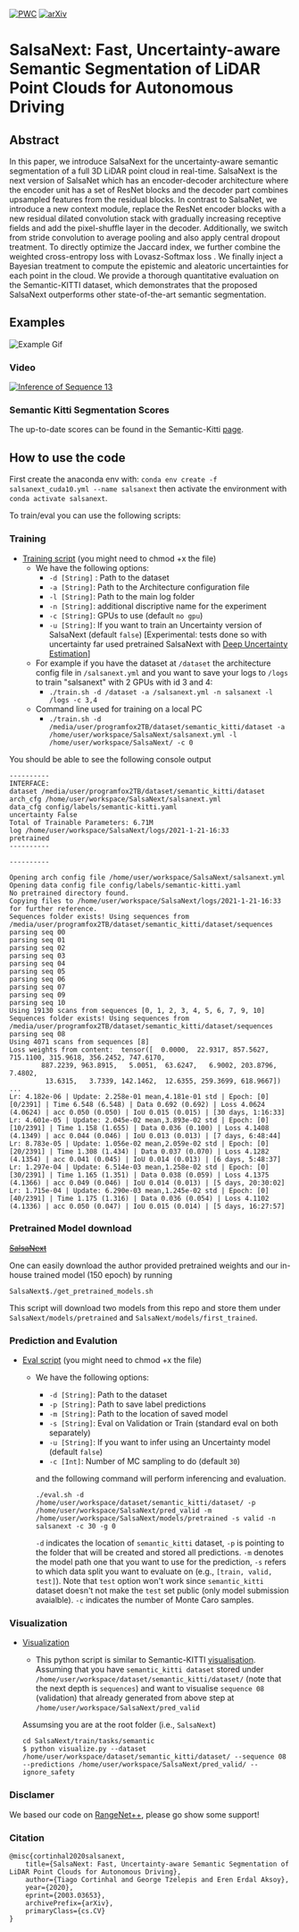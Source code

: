 [![PWC](https://img.shields.io/endpoint.svg?url=https://paperswithcode.com/badge/salsanext-fast-semantic-segmentation-of-lidar/3d-semantic-segmentation-on-semantickitti)](https://paperswithcode.com/sota/3d-semantic-segmentation-on-semantickitti?p=salsanext-fast-semantic-segmentation-of-lidar) [![arXiv](https://img.shields.io/badge/arXiv-1234.56789-b31b1b.svg)](https://arxiv.org/abs/2003.03653)

# SalsaNext: Fast, Uncertainty-aware Semantic Segmentation of LiDAR Point Clouds for Autonomous Driving

## Abstract 

In this paper, we introduce SalsaNext for the uncertainty-aware semantic segmentation of a full 3D LiDAR point cloud in real-time. SalsaNext is the next version of SalsaNet which has an encoder-decoder architecture where the encoder unit has a set of ResNet blocks and the decoder part combines upsampled features from the residual blocks. In contrast to SalsaNet, we introduce a new context module, replace the ResNet encoder blocks with a new residual dilated convolution stack with gradually increasing receptive fields and add the pixel-shuffle layer in the decoder. Additionally, we switch from stride convolution to average pooling and also apply central dropout treatment. To directly optimize the Jaccard index, we further combine the weighted cross-entropy loss with Lovasz-Softmax loss . We finally inject a Bayesian treatment to compute the epistemic and aleatoric uncertainties for each point in the cloud. We provide a thorough quantitative evaluation on the Semantic-KITTI dataset, which demonstrates that the proposed SalsaNext outperforms other state-of-the-art semantic segmentation.
## Examples 
![Example Gif](/images/SalsaNext.gif)

### Video 
[![Inference of Sequence 13](https://img.youtube.com/vi/MlSaIcD9ItU/0.jpg)](http://www.youtube.com/watch?v=MlSaIcD9ItU)



### Semantic Kitti Segmentation Scores

The up-to-date scores can be found in the Semantic-Kitti [page](http://semantic-kitti.org/tasks.html#semseg).

## How to use the code

First create the anaconda env with:
```conda env create -f salsanext_cuda10.yml --name salsanext``` then activate the environment with ```conda activate salsanext```.

To train/eval you can use the following scripts:

### Training
 * [Training script](train.sh) (you might need to chmod +x the file)
   * We have the following options:
     * ```-d [String]``` : Path to the dataset
     * ```-a [String]```: Path to the Architecture configuration file 
     * ```-l [String]```: Path to the main log folder
     * ```-n [String]```: additional discriptive name for the experiment
     * ```-c [String]```: GPUs to use (default ```no gpu```)
     * ```-u [String]```: If you want to train an Uncertainty version of SalsaNext (default ```false```) [Experimental: tests done so with uncertainty far used pretrained SalsaNext with [Deep Uncertainty Estimation](https://github.com/uzh-rpg/deep_uncertainty_estimation)]
   * For example if you have the dataset at ``/dataset`` the architecture config file in ``/salsanext.yml``
   and you want to save your logs to ```/logs``` to train "salsanext" with 2 GPUs with id 3 and 4:
     * ```./train.sh -d /dataset -a /salsanext.yml -n salsanext -l /logs -c 3,4```
   * Command line used for training on a local PC
     * ```./train.sh -d /media/user/programfox2TB/dataset/semantic_kitti/dataset -a /home/user/workspace/SalsaNext/salsanext.yml -l /home/user/workspace/SalsaNext/ -c 0```
  
  You should be able to see the following console output
```
----------
INTERFACE:
dataset /media/user/programfox2TB/dataset/semantic_kitti/dataset
arch_cfg /home/user/workspace/SalsaNext/salsanext.yml
data_cfg config/labels/semantic-kitti.yaml
uncertainty False
Total of Trainable Parameters: 6.71M
log /home/user/workspace/SalsaNext/logs/2021-1-21-16:33
pretrained 
----------

----------

Opening arch config file /home/user/workspace/SalsaNext/salsanext.yml
Opening data config file config/labels/semantic-kitti.yaml
No pretrained directory found.
Copying files to /home/user/workspace/SalsaNext/logs/2021-1-21-16:33 for further reference.
Sequences folder exists! Using sequences from /media/user/programfox2TB/dataset/semantic_kitti/dataset/sequences
parsing seq 00
parsing seq 01
parsing seq 02
parsing seq 03
parsing seq 04
parsing seq 05
parsing seq 06
parsing seq 07
parsing seq 09
parsing seq 10
Using 19130 scans from sequences [0, 1, 2, 3, 4, 5, 6, 7, 9, 10]
Sequences folder exists! Using sequences from /media/user/programfox2TB/dataset/semantic_kitti/dataset/sequences
parsing seq 08
Using 4071 scans from sequences [8]
Loss weights from content:  tensor([  0.0000,  22.9317, 857.5627, 715.1100, 315.9618, 356.2452, 747.6170,
        887.2239, 963.8915,   5.0051,  63.6247,   6.9002, 203.8796,   7.4802,
         13.6315,   3.7339, 142.1462,  12.6355, 259.3699, 618.9667])
...
Lr: 4.182e-06 | Update: 2.258e-01 mean,4.181e-01 std | Epoch: [0][0/2391] | Time 6.548 (6.548) | Data 0.692 (0.692) | Loss 4.0624 (4.0624) | acc 0.050 (0.050) | IoU 0.015 (0.015) | [30 days, 1:16:33]
Lr: 4.601e-05 | Update: 2.045e-02 mean,3.893e-02 std | Epoch: [0][10/2391] | Time 1.158 (1.655) | Data 0.036 (0.100) | Loss 4.1408 (4.1349) | acc 0.044 (0.046) | IoU 0.013 (0.013) | [7 days, 6:48:44]
Lr: 8.783e-05 | Update: 1.056e-02 mean,2.059e-02 std | Epoch: [0][20/2391] | Time 1.308 (1.434) | Data 0.037 (0.070) | Loss 4.1282 (4.1354) | acc 0.041 (0.045) | IoU 0.014 (0.013) | [6 days, 5:48:37]
Lr: 1.297e-04 | Update: 6.514e-03 mean,1.258e-02 std | Epoch: [0][30/2391] | Time 1.165 (1.351) | Data 0.038 (0.059) | Loss 4.1375 (4.1366) | acc 0.049 (0.046) | IoU 0.014 (0.013) | [5 days, 20:30:02]
Lr: 1.715e-04 | Update: 6.290e-03 mean,1.245e-02 std | Epoch: [0][40/2391] | Time 1.175 (1.316) | Data 0.036 (0.054) | Loss 4.1102 (4.1336) | acc 0.050 (0.047) | IoU 0.015 (0.014) | [5 days, 16:27:57]
```

### Pretrained Model download
<del> [SalsaNext](https://cutt.ly/bpadjGj) </del>

One can easily download the author provided pretrained weights and our in-house trained model (150 epoch) by running
```
SalsaNext$./get_pretrained_models.sh
```
This script will download two models from this repo and store them under `SalsaNext/models/pretrained` and `SalsaNext/models/first_trained`.

### Prediction and Evalution

 * [Eval script](eval.sh) (you might need to chmod +x the file)
   * We have the following options:
     * ```-d [String]```: Path to the dataset
     * ```-p [String]```: Path to save label predictions
     * ``-m [String]``: Path to the location of saved model
     * ``-s [String]``: Eval on Validation or Train (standard eval on both separately)
     * ```-u [String]```: If you want to infer using an Uncertainty model (default ```false```)
     * ```-c [Int]```: Number of MC sampling to do (default ```30```)
     
     and the following command will perform inferencing and evaluation.
     
     ```
     ./eval.sh -d /home/user/workspace/dataset/semantic_kitti/dataset/ -p /home/user/workspace/SalsaNext/pred_valid -m /home/user/workspace/SalsaNext/models/pretrained -s valid -n salsanext -c 30 -g 0
     ```
     `-d` indicates the location of `semantic_kitti` dataset, `-p` is pointing to the folder that will be created and stored all predictions. `-m` denotes the model path one that you want to use for the prediction, `-s` refers to which data split you want to evaluate on (e.g., `[train, valid, test]`). Note that `test` option won't work since `semantic_kitti` dataset doesn't not make the `test` set public (only model submission avaialble). `-c` indicates the number of Monte Caro samples.

### Visualization

  * [Visualization](train/tasks/semantic/visualize.py)
    * This python script is similar to Semantic-KITTI [visualisation](https://github.com/PRBonn/semantic-kitti-api/blob/master/visualize.py). Assuming that you have `semantic_kitti dataset` stored under `/home/user/workspace/dataset/semantic_kitti/dataset/` (note that the next depth is `sequences`) and want to visualise `sequence 08` (validation) that already generated from above step at `/home/user/workspace/SalsaNext/pred_valid`
    
    Assumsing you are at the root folder (i.e., `SalsaNext`)
    ```
    cd SalsaNext/train/tasks/semantic
    $ python visualize.py --dataset /home/user/workspace/dataset/semantic_kitti/dataset/ --sequence 08 --predictions /home/user/workspace/SalsaNext/pred_valid/ --ignore_safety
    ```
    
    


     
### Disclamer

We based our code on [RangeNet++](https://github.com/PRBonn/lidar-bonnetal), please go show some support!
 

### Citation

```
@misc{cortinhal2020salsanext,
    title={SalsaNext: Fast, Uncertainty-aware Semantic Segmentation of LiDAR Point Clouds for Autonomous Driving},
    author={Tiago Cortinhal and George Tzelepis and Eren Erdal Aksoy},
    year={2020},
    eprint={2003.03653},
    archivePrefix={arXiv},
    primaryClass={cs.CV}
}
```

